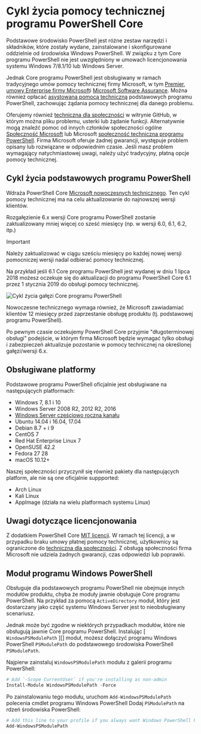 # <a name="powershell-core-support-lifecycle"></a>Cykl życia pomocy technicznej programu PowerShell Core

Podstawowe środowisko PowerShell jest różne zestaw narzędzi i składników, które zostały wydane, zainstalowane i skonfigurowane oddzielnie od środowiska Windows PowerShell.
W związku z tym Core programu PowerShell nie jest uwzględniony w umowach licencjonowania systemu Windows 7/8.1/10 lub Windows Server.

Jednak Core programu PowerShell jest obsługiwany w ramach tradycyjnego umów pomocy technicznej firmy Microsoft, w tym [Premier][], [umowy Enterprise firmy Microsoft][enterprise-agreement]i [Microsoft Software Assurance][assurance].
Można również opłacać [asystowaną pomocą techniczną][] podstawowych programu PowerShell, zachowując żądania pomocy technicznej dla danego problemu.

Oferujemy również [techniczna dla społeczności][] w witrynie GitHub, w którym można pliku problemu, usterki lub żądanie funkcji.
Alternatywnie mogą znaleźć pomoc od innych członków społeczności ogólne [Społeczność Microsoft][] lub Microsoft [społeczność techniczna programu PowerShell][].
Firma Microsoft oferuje żadnej gwarancji, występuje problem opisany lub rozwiązane w odpowiednim czasie.
Jeśli masz problem wymagający natychmiastowej uwagi, należy użyć tradycyjny, płatną opcje pomocy technicznej.

## <a name="lifecycle-of-powershell-core"></a>Cykl życia podstawowych programu PowerShell

Wdraża PowerShell Core [Microsoft nowoczesnych technicznego][modern].
Ten cykl pomocy technicznej ma na celu aktualizowanie do najnowszej wersji klientów.

Rozgałęzienie 6.x wersji Core programu PowerShell zostanie zaktualizowany mniej więcej co sześć miesięcy (np. w wersji 6.0, 6.1, 6.2, itp.)

> [!IMPORTANT]
> Należy zaktualizować w ciągu sześciu miesięcy po każdej nowej wersji pomocniczej wersji nadal odbierać pomocy technicznej.

Na przykład jeśli 6.1 Core programu PowerShell jest wydanej w dniu 1 lipca 2018 możesz oczekuje się do aktualizacji do programu PowerShell Core 6.1 przez 1 stycznia 2019 do obsługi pomocy technicznej.

![Cykl życia gałęzi Core programu PowerShell][lifecycle-chart]

Nowoczesne technicznego wymaga również, że Microsoft zawiadamiać klientów 12 miesięcy przed zaprzestanie obsługę produktu (tj. podstawowej programu PowerShell).

Po pewnym czasie oczekujemy PowerShell Core przyjmie "długoterminowej obsługi" podejście, w którym firma Microsoft będzie wymagać tylko obsługi i zabezpieczeń aktualizuje pozostanie w pomocy technicznej na określonej gałęzi/wersji 6.x.

## <a name="supported-platforms"></a>Obsługiwane platformy

Podstawowe programu PowerShell oficjalnie jest obsługiwane na następujących platformach:

* Windows 7, 8.1 i 10
* Windows Server 2008 R2, 2012 R2, 2016
* [Windows Server częściowo roczna kanału][semi-annual]
* Ubuntu 14.04 i 16.04, 17.04
* Debian 8.7 + i 9
* CentOS 7
* Red Hat Enterprise Linux 7
* OpenSUSE 42.2
* Fedora 27 28
* macOS 10.12+

Naszej społeczności przyczynił się również pakiety dla następujących platform, ale nie są one oficjalnie suppported:

* Arch Linux
* Kali Linux
* AppImage (działa na wielu platformach systemu Linux)

## <a name="notes-on-licensing"></a>Uwagi dotyczące licencjonowania

Z dodatkiem PowerShell Core [MIT licencji][].
W ramach tej licencji, a w przypadku braku umowy płatnej pomocy technicznej, użytkownicy są ograniczone do [techniczna dla społeczności][].
Z obsługą społeczności firma Microsoft nie udziela żadnych gwarancji, czas odpowiedzi lub poprawki.

## <a name="windows-powershell-module"></a>Moduł programu Windows PowerShell

Obsługuje dla podstawowych programu PowerShell nie obejmuje innych modułów produktu, chyba że moduły jawnie obsługuje Core programu PowerShell.
Na przykład za pomocą `ActiveDirectory` moduł, który jest dostarczany jako część systemu Windows Server jest to nieobsługiwany scenariusz.

Jednak może być zgodne w niektórych przypadkach modułów, które nie obsługują jawnie Core programu PowerShell.
Instalując [ `WindowsPSModulePath` ][] moduł, możesz dołączyć programu Windows PowerShell `PSModulePath` do podstawowego środowiska PowerShell `PSModulePath`.

Najpierw zainstaluj `WindowsPSModulePath` modułu z galerii programu PowerShell:

```powershell
# Add `-Scope CurrentUser` if you're installing as non-admin
Install-Module WindowsPSModulePath -Force
```

Po zainstalowaniu tego modułu, uruchom `Add-WindowsPSModulePath` polecenia cmdlet programu Windows PowerShell Dodaj `PSModulePath` na rdzeń środowiska PowerShell:

```powershell
# Add this line to your profile if you always want Windows PowerShell PSModulePath
Add-WindowsPSModulePath
```

[Premier]: https://www.microsoft.com/en-us/microsoftservices/support.aspx
[enterprise-agreement]: https://www.microsoft.com/en-us/licensing/licensing-programs/enterprise.aspx
[assurance]: https://www.microsoft.com/en-us/licensing/licensing-programs/software-assurance-default.aspx
[techniczna dla społeczności]: https://github.com/powershell/powershell/issues
[Społeczność Microsoft]: https://answers.microsoft.com/
[Społeczność techniczna programu PowerShell]: https://techcommunity.microsoft.com/t5/PowerShell/ct-p/WindowsPowerShell
[asystowaną pomocą techniczną]: https://support.microsoft.com/assistedsupportproducts
[modern]: https://support.microsoft.com/help/30881/modern-lifecycle-policy
[lifecycle-chart]: ./images/modern-lifecycle.png
[semi-annual]: https://docs.microsoft.com/windows-server/get-started/semi-annual-channel-overview
[MIT licencji]: https://github.com/PowerShell/PowerShell/blob/master/LICENSE.txt
["WindowsPSModulePath"]: https://www.powershellgallery.com/packages/WindowsPSModulePath/
